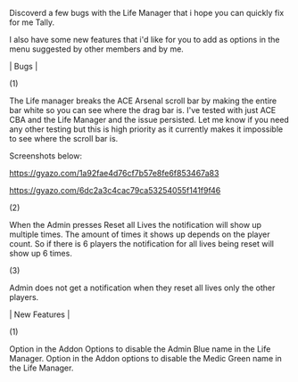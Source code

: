 Discoverd a few bugs with the Life Manager that i hope you can quickly fix for me Tally.

I also have some new features that i'd like for you to add as options in the menu suggested by other members and by me.

| Bugs | 

(1)

The Life manager breaks the ACE Arsenal scroll bar by making the entire bar white so you can see where the drag bar is. I've tested with just ACE CBA and the Life Manager and the issue persisted.
Let me know if you need any other testing but this is high priority as it currently makes it impossible to see where the scroll bar is.

Screenshots below:

https://gyazo.com/1a92fae4d76cf7b57e8fe6f853467a83

https://gyazo.com/6dc2a3c4cac79ca53254055f141f9f46

(2) 

When the Admin presses Reset all Lives the notification will show up multiple times.
The amount of times it shows up depends on the player count. 
So if there is 6 players the notification for all lives being reset will show up 6 times.

(3)

Admin does not get a notification when they reset all lives only the other players.

| New Features |

(1)

Option in the Addon Options to disable the Admin Blue name in the Life Manager.
Option in the Addon options to disable the Medic Green name in the Life Manager.